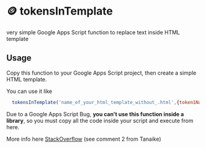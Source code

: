 # 🪙 tokensInTemplate 
very simple Google Apps Script function to replace text inside HTML template

## Usage
Copy this function to your Google Apps Script project, then create a simple HTML template.

You can use it like
```javascript
  tokensInTemplate('name_of_your_html_template_without_.html',{token1Name: token1Value, token2Name: token2Value ... });
```
Due to a Google Apps Script Bug, **you can't use this function inside a library**, so you must copy all the code inside your script and execute from here.

More info here [StackOverflow](https://stackoverflow.com/questions/65364534/google-apps-script-html-service-from-library-cant-execute-any-functions-poten)
(see comment 2 from Tanaike)
